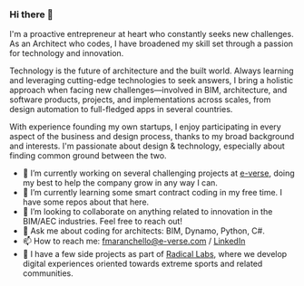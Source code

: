 ### Hi there 👋

I'm a proactive entrepreneur at heart who constantly seeks new challenges. As an Architect who codes, I have broadened my skill set through a passion for technology and innovation. 

Technology is the future of architecture and the built world. Always learning and leveraging cutting-edge technologies to seek answers, I bring a holistic approach when facing new challenges—involved in BIM, architecture, and software products, projects, and implementations across scales, from design automation to full-fledged apps in several countries. 

With experience founding my own startups, I enjoy participating in every aspect of the business and design process, thanks to my broad background and interests. I'm passionate about design & technology, especially about finding common ground between the two.

- 🔭 I’m currently working on several challenging projects at [e-verse](www.e-verse.com), doing my best to help the company grow in any way I can.
- 🌱 I’m currently learning some smart contract coding in my free time. I have some repos about that here.
- 👯 I’m looking to collaborate on anything related to innovation in the BIM/AEC industries. Feel free to reach out!
- 💬 Ask me about coding for architects: BIM, Dynamo, Python, C#.
- 📫 How to reach me: [fmaranchello@e-verse.com](mailto:fmaranchello@e-verse.com) / [LinkedIn](https://www.linkedin.com/in/franmaranchello)
- 🤘 I have a few side projects as part of [Radical Labs](https://radical-labs.co/), where we develop digital experiences oriented towards extreme sports and related communities.

<!--
**franmaranchello/franmaranchello** is a ✨ _special_ ✨ repository because its `README.md` (this file) appears on your GitHub profile.

Here are some ideas to get you started:

- 🔭 I’m currently working on ...
- 🌱 I’m currently learning ...
- 👯 I’m looking to collaborate on ...
- 🤔 I’m looking for help with ...
- 💬 Ask me about ...
- 📫 How to reach me: ...
- 😄 Pronouns: ...
- ⚡ Fun fact: ...
-->

